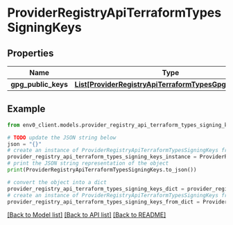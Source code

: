 # ProviderRegistryApiTerraformTypesSigningKeys


## Properties

Name | Type | Description | Notes
------------ | ------------- | ------------- | -------------
**gpg_public_keys** | [**List[ProviderRegistryApiTerraformTypesGpgPublicKeys]**](ProviderRegistryApiTerraformTypesGpgPublicKeys.md) |  | 

## Example

```python
from env0_client.models.provider_registry_api_terraform_types_signing_keys import ProviderRegistryApiTerraformTypesSigningKeys

# TODO update the JSON string below
json = "{}"
# create an instance of ProviderRegistryApiTerraformTypesSigningKeys from a JSON string
provider_registry_api_terraform_types_signing_keys_instance = ProviderRegistryApiTerraformTypesSigningKeys.from_json(json)
# print the JSON string representation of the object
print(ProviderRegistryApiTerraformTypesSigningKeys.to_json())

# convert the object into a dict
provider_registry_api_terraform_types_signing_keys_dict = provider_registry_api_terraform_types_signing_keys_instance.to_dict()
# create an instance of ProviderRegistryApiTerraformTypesSigningKeys from a dict
provider_registry_api_terraform_types_signing_keys_from_dict = ProviderRegistryApiTerraformTypesSigningKeys.from_dict(provider_registry_api_terraform_types_signing_keys_dict)
```
[[Back to Model list]](../README.md#documentation-for-models) [[Back to API list]](../README.md#documentation-for-api-endpoints) [[Back to README]](../README.md)


